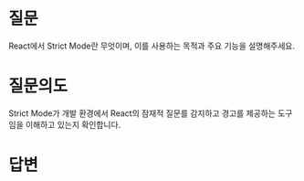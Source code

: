 # 질문
React에서 Strict Mode란 무엇이며, 이를 사용하는 목적과 주요 기능을 설명해주세요.

# 질문의도
Strict Mode가 개발 환경에서 React의 잠재적 질문를 감지하고 경고를 제공하는 도구임을 이해하고 있는지 확인합니다.

# 답변
